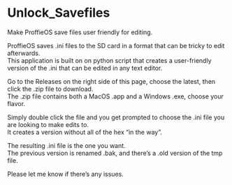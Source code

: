 # Unlock_Savefiles
Make ProffieOS save files user friendly for editing.

ProffieOS saves .ini files to the SD card in a format that can be tricky to edit afterwards.  
This application is built on on python script that creates a user-friendly version of the .ini that can be edited in any text editor.  

Go to the Releases on the right side of this page, choose the latest, then click the .zip file to download.  
The .zip file contains both a MacOS .app and a Windows .exe, choose your flavor.  

Simply double click the file and you get prompted to choose the .ini file you are looking to make edits to.  
It creates a version without all of the hex “in the way”.  

The resulting .ini file is the one you want.  
The previous version is renamed .bak, and there’s a .old version of the tmp file.  

Please let me know if there’s any issues.  
